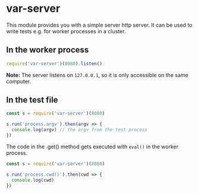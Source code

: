 # var-server

This module provides you with a simple server http server.
It can be used to write tests e.g. for worker processes in a cluster.

## In the worker process

```javascript
require('var-server')(8080).listen()
```

__Note:__ The server listens on `127.0.0.1`, so it is only accessible on the same computer.

## In the test file

```javascript
const s = require('var-server')(8080)

s.run('process.argv').then(argv => {
  console.log(argv) // the argv from the test process
})
```

The code in the .get() method gets executed with `eval()` in the worker process.

```javascript
const s = require('var-server')(8080)

s.run('process.cwd()').then(cwd => {
  console.log(cwd)
})
```
